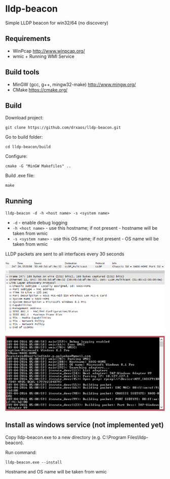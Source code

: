 # lldp-beacon
Simple LLDP beacon for win32/64 (no discovery)

## Requirements
* WinPcap http://www.winpcap.org/
* wmic + Running WMI Service

## Build tools
* MinGW (gcc, g++, mingw32-make) http://www.mingw.org/
* CMake https://cmake.org/

## Build

Download project:
```
git clone https://github.com/drxaos/lldp-beacon.git
```

Go to build folder:
```
cd lldp-beacon/build
```

Configure:
```
cmake -G "MinGW Makefiles" ..
```

Build .exe file:
```
make
```

## Running
```
lldp-beacon -d -h <host name> -s <system name>
```
* ```-d``` - enable debug logging
* ```-h <host name>``` - use this hostname; if not present - hostname will be taken from wmic
* ```-s <system name>``` - use this OS name; if not present - OS name will be taken from wmic

LLDP packets are sent to all interfaces every 30 seconds

![wireshark](https://github.com/drxaos/lldp-beacon/blob/master/doc/wireshark.png)

![debug](https://github.com/drxaos/lldp-beacon/blob/master/doc/debug.png)


## Install as windows service (not implemented yet)

Copy lldp-beacon.exe to a new directory (e.g. C:\Program Files\lldp-beacon).

Run command:
```
lldp-beacon.exe --install
```

Hostname and OS name will be taken from wmic
